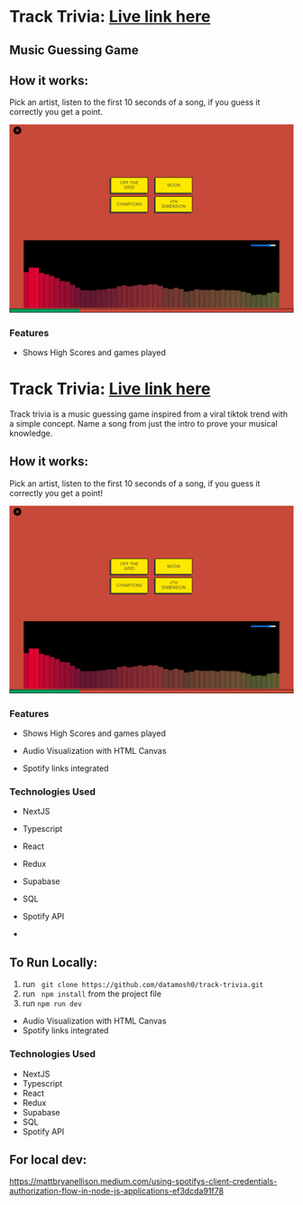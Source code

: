 # Track Trivia: [Live link here](https://track-trivia.vercel.app/)

## Music Guessing Game

## How it works:

Pick an artist, listen to the first 10 seconds of a song, if you guess it correctly you get a point.

![Alt text](./assets/ss.png "Track Trivia")

### Features

- Shows High Scores and games played

# Track Trivia: [Live link here](https://track-trivia.vercel.app/)

Track trivia is a music guessing game inspired from a viral tiktok trend with a simple concept. Name a song from just the intro to prove your musical knowledge.

## How it works:

Pick an artist, listen to the first 10 seconds of a song, if you guess it correctly you get a point!

![Alt text](./assets/ss.png "Track Trivia")

### Features

- Shows High Scores and games played

- Audio Visualization with HTML Canvas

- Spotify links integrated

### Technologies Used

- NextJS

- Typescript

- React

- Redux

- Supabase

- SQL

- Spotify API
-

## To Run Locally:

1. run ` git clone https://github.com/datamosh0/track-trivia.git`
2. run ` npm install` from the project file
3. run `npm run dev`

- Audio Visualization with HTML Canvas
- Spotify links integrated

### Technologies Used

- NextJS
- Typescript
- React
- Redux
- Supabase
- SQL
- Spotify API

## For local dev:

https://mattbryanellison.medium.com/using-spotifys-client-credentials-authorization-flow-in-node-js-applications-ef3dcda91f78
